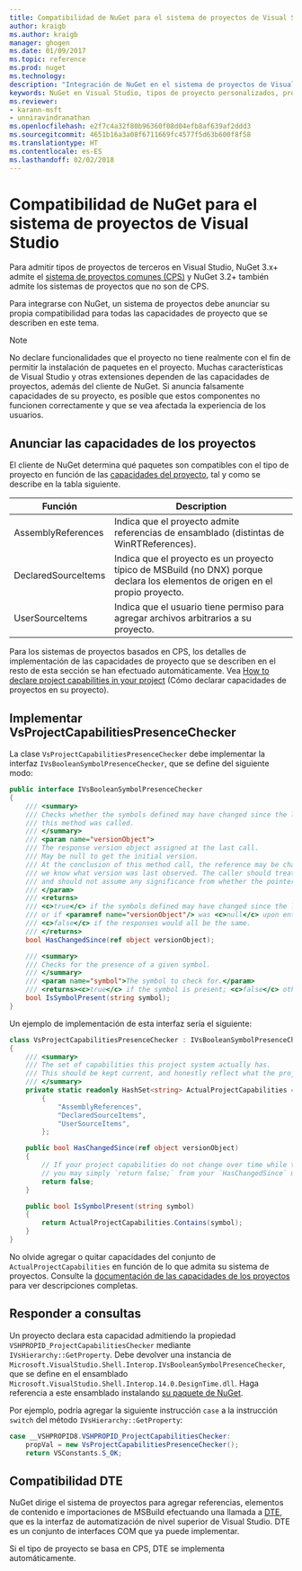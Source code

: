 ```yaml
---
title: Compatibilidad de NuGet para el sistema de proyectos de Visual Studio | Microsoft Docs
author: kraigb
ms.author: kraigb
manager: ghogen
ms.date: 01/09/2017
ms.topic: reference
ms.prod: nuget
ms.technology: 
description: "Integración de NuGet en el sistema de proyectos de Visual Studio para tipos de proyectos de terceros."
keywords: NuGet en Visual Studio, tipos de proyecto personalizados, proyectos de Visual Studio
ms.reviewer:
- karann-msft
- unniravindranathan
ms.openlocfilehash: e2f7c4a32f80b96360f08d04efb8af639af2ddd3
ms.sourcegitcommit: 4651b16a3a08f6711669fc4577f5d63b600f8f58
ms.translationtype: HT
ms.contentlocale: es-ES
ms.lasthandoff: 02/02/2018
---
```

# <a name="nuget-support-for-the-visual-studio-project-system"></a>Compatibilidad de NuGet para el sistema de proyectos de Visual Studio

Para admitir tipos de proyectos de terceros en Visual Studio, NuGet 3.x+ admite el [sistema de proyectos comunes (CPS)](https://github.com/Microsoft/VSProjectSystem/blob/master/doc/overview/intro.md) y NuGet 3.2+ también admite los sistemas de proyectos que no son de CPS.

Para integrarse con NuGet, un sistema de proyectos debe anunciar su propia compatibilidad para todas las capacidades de proyecto que se describen en este tema.

> [!Note]
> No declare funcionalidades que el proyecto no tiene realmente con el fin de permitir la instalación de paquetes en el proyecto. Muchas características de Visual Studio y otras extensiones dependen de las capacidades de proyectos, además del cliente de NuGet. Si anuncia falsamente capacidades de su proyecto, es posible que estos componentes no funcionen correctamente y que se vea afectada la experiencia de los usuarios.

## <a name="advertise-project-capabilities"></a>Anunciar las capacidades de los proyectos

El cliente de NuGet determina qué paquetes son compatibles con el tipo de proyecto en función de las [capacidades del proyecto](https://github.com/Microsoft/VSProjectSystem/blob/master/doc/overview/about_project_capabilities.md), tal y como se describe en la tabla siguiente.

| Función | Description |
| --- | --- |
| AssemblyReferences | Indica que el proyecto admite referencias de ensamblado (distintas de WinRTReferences). |
| DeclaredSourceItems | Indica que el proyecto es un proyecto típico de MSBuild (no DNX) porque declara los elementos de origen en el propio proyecto. |
| UserSourceItems|Indica que el usuario tiene permiso para agregar archivos arbitrarios a su proyecto. |

Para los sistemas de proyectos basados en CPS, los detalles de implementación de las capacidades de proyecto que se describen en el resto de esta sección se han efectuado automáticamente. Vea [How to declare project capabilities in your project](https://github.com/Microsoft/VSProjectSystem/blob/master/doc/overview/about_project_capabilities.md#how-to-declare-project-capabilities-in-your-project) (Cómo declarar capacidades de proyectos en su proyecto).

## <a name="implementing-vsprojectcapabilitiespresencechecker"></a>Implementar VsProjectCapabilitiesPresenceChecker

La clase `VsProjectCapabilitiesPresenceChecker` debe implementar la interfaz `IVsBooleanSymbolPresenceChecker`, que se define del siguiente modo:

```cs
public interface IVsBooleanSymbolPresenceChecker
{
    /// <summary>
    /// Checks whether the symbols defined may have changed since the last time
    /// this method was called.
    /// </summary>
    /// <param name="versionObject">
    /// The response version object assigned at the last call.
    /// May be null to get the initial version.
    /// At the conclusion of this method call, the reference may be changed so that on a subsequent call
    /// we know what version was last observed. The caller should treat this value as an opaque object,
    /// and should not assume any significance from whether the pointer changed or not.
    /// </param>
    /// <returns>
    /// <c>true</c> if the symbols defined may have changed since the last call to this method
    /// or if <paramref name="versionObject"/> was <c>null</c> upon entering this method.
    /// <c>false</c> if the responses would all be the same.
    /// </returns>
    bool HasChangedSince(ref object versionObject);

    /// <summary>
    /// Checks for the presence of a given symbol.
    /// </summary>
    /// <param name="symbol">The symbol to check for.</param>
    /// <returns><c>true</c> if the symbol is present; <c>false</c> otherwise.</returns>
    bool IsSymbolPresent(string symbol);
}
```

Un ejemplo de implementación de esta interfaz sería el siguiente:

```cs
class VsProjectCapabilitiesPresenceChecker : IVsBooleanSymbolPresenceChecker
{
    /// <summary>
    /// The set of capabilities this project system actually has.
    /// This should be kept current, and honestly reflect what the project can do.
    /// </summary>
    private static readonly HashSet<string> ActualProjectCapabilities = new HashSet<string>(StringComparer.OrdinalIgnoreCase)
        {
            "AssemblyReferences",
            "DeclaredSourceItems",
            "UserSourceItems",
        };

    public bool HasChangedSince(ref object versionObject)
    {
        // If your project capabilities do not change over time while the project is open,
        // you may simply `return false;` from your `HasChangedSince` method.
        return false;
    }

    public bool IsSymbolPresent(string symbol)
    {
        return ActualProjectCapabilities.Contains(symbol);
    }
}
```

No olvide agregar o quitar capacidades del conjunto de `ActualProjectCapabilities` en función de lo que admita su sistema de proyectos. Consulte la [documentación de las capacidades de los proyectos](https://github.com/Microsoft/VSProjectSystem/blob/master/doc/overview/project_capabilities.md) para ver descripciones completas.

## <a name="responding-to-queries"></a>Responder a consultas

Un proyecto declara esta capacidad admitiendo la propiedad `VSHPROPID_ProjectCapabilitiesChecker` mediante `IVsHierarchy::GetProperty`. Debe devolver una instancia de `Microsoft.VisualStudio.Shell.Interop.IVsBooleanSymbolPresenceChecker`, que se define en el ensamblado `Microsoft.VisualStudio.Shell.Interop.14.0.DesignTime.dll`. Haga referencia a este ensamblado instalando [su paquete de NuGet](https://www.nuget.org/packages/Microsoft.VisualStudio.Shell.Interop.14.0.DesignTime).

Por ejemplo, podría agregar la siguiente instrucción `case` a la instrucción `switch` del método `IVsHierarchy::GetProperty`:

```cs
case __VSHPROPID8.VSHPROPID_ProjectCapabilitiesChecker:
    propVal = new VsProjectCapabilitiesPresenceChecker();
    return VSConstants.S_OK;
```

## <a name="dte-support"></a>Compatibilidad DTE

NuGet dirige el sistema de proyectos para agregar referencias, elementos de contenido e importaciones de MSBuild efectuando una llamada a [DTE](/dotnet/api/envdte.dte?view=visualstudiosdk-2017), que es la interfaz de automatización de nivel superior de Visual Studio. DTE es un conjunto de interfaces COM que ya puede implementar.

Si el tipo de proyecto se basa en CPS, DTE se implementa automáticamente.

